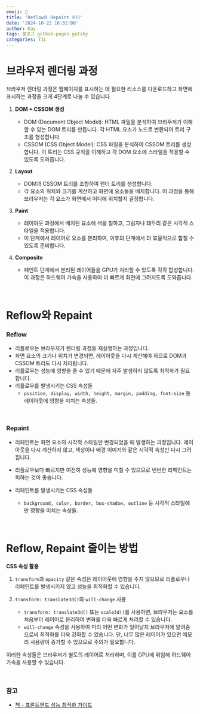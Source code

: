 ```yaml
---
emoji: 👋
title: 'Reflow와 Repaint 차이'
date: '2024-10-22 16:32:00'
author: Kay
tags: 블로그 github-pages gatsby
categories: TIL
---
```


# 브라우저 렌더링 과정

브라우저 렌더링 과정은 웹페이지를 표시하는 데 필요한 리소스를 다운로드하고 화면에 표시하는 과정을 크게 4단계로 나눌 수 있습니다.

1. **DOM + CSSOM 생성**

   - DOM (Document Object Model): HTML 파일을 분석하여 브라우저가 이해할 수 있는 DOM 트리를 만듭니다. 각 HTML 요소가 노드로 변환되어 트리 구조를 형성합니다.
   - CSSOM (CSS Object Model): CSS 파일을 분석하여 CSSOM 트리를 생성합니다. 이 트리는 CSS 규칙을 이해하고 각 DOM 요소에 스타일을 적용할 수 있도록 도와줍니다.

2. **Layout**

   - DOM과 CSSOM 트리를 조합하여 렌더 트리를 생성합니다.
   - 각 요소의 위치와 크기를 계산하고 화면에 요소들을 배치합니다. 이 과정을 통해 브라우저는 각 요소가 화면에서 어디에 위치할지 결정합니다.

3. **Paint**

   - 레이아웃 과정에서 배치된 요소에 색을 칠하고, 그림자나 테두리 같은 시각적 스타일을 적용합니다.
   - 이 단계에서 레이어로 요소를 분리하여, 이후의 단계에서 더 효율적으로 합칠 수 있도록 준비합니다.

4. **Composite**

   - 페인트 단계에서 분리된 레이어들을 GPU가 처리할 수 있도록 각각 합성합니다. 이 과정은 하드웨어 가속을 사용하여 더 빠르게 화면에 그려지도록 도와줍니다.

<br />

# Reflow와 Repaint

### Reflow

- 리플로우는 브라우저가 렌더링 과정을 재실행하는 과정입니다.
- 화면 요소의 크기나 위치가 변경되면, 레이아웃을 다시 계산해야 하므로 DOM과 CSSOM 트리도 다시 처리됩니다.
- 리플로우는 성능에 영향을 줄 수 있기 때문에 자주 발생하지 않도록 최적화가 필요합니다.
- 리플로우를 발생시키는 CSS 속성들
  - `position, display, width, height, margin, padding, font-size` 등 레이아웃에 영향을 미치는 속성들.

<br />

### Repaint

- 리페인트는 화면 요소의 시각적 스타일만 변경되었을 때 발생하는 과정입니다. 레이아웃을 다시 계산하지 않고, 색상이나 배경 이미지와 같은 시각적 속성만 다시 그려집니다.
- 리플로우보다 빠르지만 여전히 성능에 영향을 미칠 수 있으므로 빈번한 리페인트는 피하는 것이 좋습니다.
- 리페인트를 발생시키는 CSS 속성들

  - `background, color, border, box-shadow, outline` 등 시각적 스타일에만 영향을 미치는 속성들.

<br />

# Reflow, Repaint 줄이는 방법

**CSS 속성 활용**

1. `transform`과 `opacity` 같은 속성은 레이아웃에 영향을 주지 않으므로 리플로우나 리페인트를 발생시키지 않고 성능을 최적화할 수 있습니다.

2. `transform: translate3d()`와 `will-change` 사용

   - `transform: translate3d()` 또는 `scale3d()`를 사용하면, 브라우저는 요소를 처음부터 레이어로 분리하여 변화를 더욱 빠르게 처리할 수 있습니다.
   - `will-change` 속성을 사용하여 미리 어떤 변화가 일어날지 브라우저에 알려줌으로써 최적화를 더욱 강화할 수 있습니다. 단, 너무 많은 레이어가 있으면 메모리 사용량이 증가할 수 있으므로 주의가 필요합니다.

이러한 속성들은 브라우저가 별도의 레이어로 처리하며, 이를 GPU에 위임해 하드웨어 가속을 사용할 수 있습니다.

<br />

### 참고

- [책 - 프론트엔드 성능 최적화 가이드](https://product.kyobobook.co.kr/detail/S000200178292?utm_source=google&utm_medium=cpc&utm_campaign=googleSearch&gt_network=g&gt_keyword=&gt_target_id=aud-901091942354:dsa-435935280379&gt_campaign_id=9979905549&gt_adgroup_id=132556570510&gclid=Cj0KCQjw7PCjBhDwARIsANo7CglhTltoHznK7vMGKndqxx8dhWe4eeyj3wbqyiz3MaqZ4V8EEYQ8rRAaAjRDEALw_wcB)
